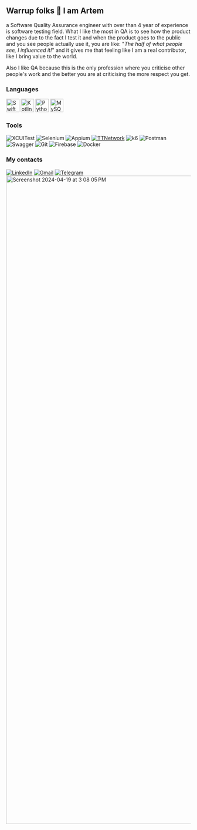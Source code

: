 ## Warrup folks 🤙 I am Artem

a Software Quality Assurance engineer with over than 4 year of experience is software testing field. What I like the most in QA is to see how the product changes due to the fact I test it and when the product goes to the public and you see people actually use it, you are like: "*The half of what people see, I influenced it!*" and it gives me that feeling like I am a real contributor, like I bring value to the world.

Also I like QA because this is the only profession where you criticise other people's work and the better you are at criticising the more respect you get.

### Languages
<p align="left"> <a href="https://developer.apple.com/swift/" target="_blank" rel="noreferrer"><img src="https://raw.githubusercontent.com/danielcranney/readme-generator/main/public/icons/skills/swift-colored.svg" width="36" height="36" alt="Swift" /></a> <a href="https://kotlinlang.org/" target="_blank" rel="noreferrer"><img src="https://raw.githubusercontent.com/danielcranney/readme-generator/main/public/icons/skills/kotlin-colored.svg" width="36" height="36" alt="Kotlin" /></a> <a href="https://www.python.org/" target="_blank" rel="noreferrer"><img src="https://raw.githubusercontent.com/danielcranney/readme-generator/main/public/icons/skills/python-colored.svg" width="36" height="36" alt="Python" /></a> <a href="https://www.mysql.com/" target="_blank" rel="noreferrer"><img src="https://raw.githubusercontent.com/danielcranney/readme-generator/main/public/icons/skills/mysql-colored.svg" width="36" height="36" alt="MySQL" /></a> </p>


### Tools
![XCUITest](https://img.shields.io/badge/-XCUITest-fc943a?style=flat&logo=XCUITest)
![Selenium](https://img.shields.io/badge/-Selenium-ffffff?style=flat&logo=Selenium)
![Appium](https://img.shields.io/badge/-Appium-65308f?style=flat&logo=)
[![TTNetwork](https://img.shields.io/badge/-TTNetwork-ffffff?style=flat&logo=TTNetwork)](https://github.com/severgroup-tt/TTNetwork)
![k6](https://img.shields.io/badge/-k6-000000?style=flat&logo=k6)
![Postman](https://img.shields.io/badge/-Postman-ffffff?style=flat&logo=Postman)
![Swagger](https://img.shields.io/badge/-Swagger-000000?style=flat&logo=Swagger)
![Git](https://img.shields.io/badge/-Git-ffffff?style=flat&logo=Git)
![Firebase](https://img.shields.io/badge/-Firebase-039be5?style=flat&logo=Firebase)
![Docker](https://img.shields.io/badge/-Docker-ffffff?style=flat&logo=Docker)

### My contacts
[![LinkedIn](https://img.shields.io/badge/-avybornov-ffffff?style=social&logo=LinkedIn)](https://www.linkedin.com/in/avybornov/)
[![Gmail](https://img.shields.io/badge/-banny.hiphop@gmail.com-ffffff?style=social&logo=Gmail)](https://mail.google.com/mail/u/0/?fs=1&tf=cm&source=mailto&to=banny.hiphop@gmail.com)
[![Telegram](https://img.shields.io/badge/-RT715-ffffff?style=social&logo=Telegram)](https://t.me/RT715)
<img width="1762" alt="Screenshot 2024-04-19 at 3 08 05 PM" src="https://github.com/RT715/RT715/assets/56626073/dde4c6d6-9703-4932-a821-f23319a51bf1">
